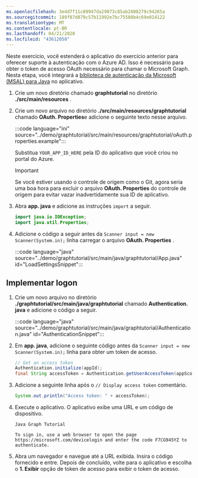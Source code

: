 ```yaml
---
ms.openlocfilehash: 3e4d7f11c89947da29873c85ab2808279c94265a
ms.sourcegitcommit: 189f87d879c57b11992e7bc75580b4c69e014122
ms.translationtype: MT
ms.contentlocale: pt-BR
ms.lasthandoff: 04/21/2020
ms.locfileid: "43612058"
---
```

<!-- markdownlint-disable MD002 MD041 -->

Neste exercício, você estenderá o aplicativo do exercício anterior para oferecer suporte à autenticação com o Azure AD. Isso é necessário para obter o token de acesso OAuth necessário para chamar o Microsoft Graph. Nesta etapa, você integrará a [biblioteca de autenticação da Microsoft (MSAL) para Java](https://github.com/AzureAD/microsoft-authentication-library-for-java) no aplicativo.

1. Crie um novo diretório chamado **graphtutorial** no diretório **./src/main/resources** .

1. Crie um novo arquivo no diretório **./src/main/resources/graphtutorial** chamado **OAuth. Properties**e adicione o seguinte texto nesse arquivo.

    :::code language="ini" source="../demo/graphtutorial/src/main/resources/graphtutorial/oAuth.properties.example":::

    Substitua `YOUR_APP_ID_HERE` pela ID do aplicativo que você criou no portal do Azure.

    > [!IMPORTANT]
    > Se você estiver usando o controle de origem como o Git, agora seria uma boa hora para excluir o arquivo **OAuth. Properties** do controle de origem para evitar vazar inadvertidamente sua ID de aplicativo.

1. Abra **app. java** e adicione as instruções `import` a seguir.

    ```java
    import java.io.IOException;
    import java.util.Properties;
    ```

1. Adicione o código a seguir antes da `Scanner input = new Scanner(System.in);` linha carregar o arquivo **OAuth. Properties** .

    :::code language="java" source="../demo/graphtutorial/src/main/java/graphtutorial/App.java" id="LoadSettingsSnippet":::

## <a name="implement-sign-in"></a>Implementar logon

1. Crie um novo arquivo no diretório **./graphtutorial/src/main/java/graphtutorial** chamado **Authentication. java** e adicione o código a seguir.

    :::code language="java" source="../demo/graphtutorial/src/main/java/graphtutorial/Authentication.java" id="AuthenticationSnippet":::

1. Em **app. java**, adicione o seguinte código antes da `Scanner input = new Scanner(System.in);` linha para obter um token de acesso.

    ```java
    // Get an access token
    Authentication.initialize(appId);
    final String accessToken = Authentication.getUserAccessToken(appScopes);
    ```

1. Adicione a seguinte linha após o `// Display access token` comentário.

    ```java
    System.out.println("Access token: " + accessToken);
    ```

1. Execute o aplicativo. O aplicativo exibe uma URL e um código de dispositivo.

    ```Shell
    Java Graph Tutorial

    To sign in, use a web browser to open the page https://microsoft.com/devicelogin and enter the code F7CG945YZ to authenticate.
    ```

1. Abra um navegador e navegue até a URL exibida. Insira o código fornecido e entre. Depois de concluído, volte para o aplicativo e escolha o **1. Exibir** opção de token de acesso para exibir o token de acesso.
